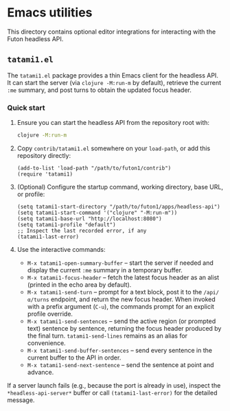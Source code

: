 # Emacs utilities

This directory contains optional editor integrations for interacting with the
Futon headless API.

## `tatami1.el`

The `tatami1.el` package provides a thin Emacs client for the headless API.  It
can start the server (via `clojure -M:run-m` by default), retrieve the current
`:me` summary, and post turns to obtain the updated focus header.

### Quick start

1. Ensure you can start the headless API from the repository root with:

   ```bash
   clojure -M:run-m
   ```

2. Copy `contrib/tatami1.el` somewhere on your `load-path`, or add this
   repository directly:

   ```elisp
   (add-to-list 'load-path "/path/to/futon1/contrib")
   (require 'tatami1)
   ```

3. (Optional) Configure the startup command, working directory, base URL, or
   profile:

   ```elisp
   (setq tatami1-start-directory "/path/to/futon1/apps/headless-api")
   (setq tatami1-start-command '("clojure" "-M:run-m"))
   (setq tatami1-base-url "http://localhost:8080")
   (setq tatami1-profile "default")
   ;; Inspect the last recorded error, if any
   (tatami1-last-error)
   ```

4. Use the interactive commands:

   - `M-x tatami1-open-summary-buffer` – start the server if needed and
     display the current `:me` summary in a temporary buffer.
   - `M-x tatami1-focus-header` – fetch the latest focus header as an alist
     (printed in the echo area by default).
   - `M-x tatami1-send-turn` – prompt for a text block, post it to the
     `/api/α/turns` endpoint, and return the new focus header.  When invoked with
     a prefix argument (`C-u`), the commands prompt for an explicit profile
     override.
   - `M-x tatami1-send-sentences` – send the active region (or prompted text)
     sentence by sentence, returning the focus header produced by the final
     turn.  `tatami1-send-lines` remains as an alias for convenience.
   - `M-x tatami1-send-buffer-sentences` – send every sentence in the current
     buffer to the API in order.
   - `M-x tatami1-send-next-sentence` – send the sentence at point and advance.

If a server launch fails (e.g., because the port is already in use), inspect the
`*headless-api-server*` buffer or call `(tatami1-last-error)` for the detailed
message.
